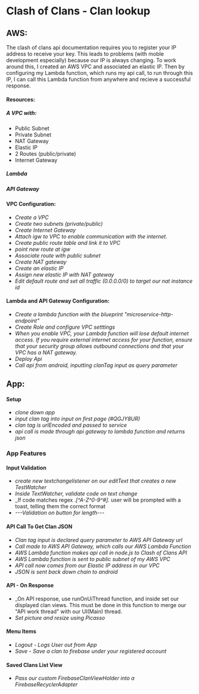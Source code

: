 # Clash of Clans - Clan lookup

## AWS:
The clash of clans api documentation requires you to register your IP address
to receive your key. This leads to problems (with moble development especially)
because our IP is always changing. To work around this, I created an AWS VPC and
associated an elastic IP. Then by configuring my Lambda function, which runs my api call,
to run through this IP, I can call this Lambda function from anywhere and recieve 
a successful response.
#### Resources:
##### A VPC with:
* Public Subnet
* Private Subnet
* NAT Gateway
* Elastic IP
* 2 Routes (public/private)
* Internet Gateway
##### Lambda
##### API Gateway

#### VPC Configuration:
* _Create a VPC_
* _Create two subnets (private/public)_
* _Create Internet Gateway_
* _Attach igw to VPC to enable communication with the internet._
* _Create public route table and link it to VPC_
* _point new route at igw_
* _Associate route with public subnet_
* _Create NAT gateway_
* _Create an elastic IP_
* _Assign new elastic IP with NAT gateway_
* _Edit default route and set all traffic (0.0.0.0/0) to target our nat instance id_

#### Lambda and API Gateway Configuration:
* _Create a lambda function with the blueprint "microservice-http-endpoint"_
* _Create Role and configure VPC setttings_
* _When you enable VPC, your Lambda function will lose default internet
 access. If you require external internet access for your function,
  ensure that your security group allows outbound connections
   and that your VPC has a NAT gateway._
* _Deploy Api_
* _Call api from android, inputting clanTag input as query parameter_

## App:

#### Setup
* _clone down app_
* _input clan tag into input on first page (#QGJY8UR)_
* _clan tag is urlEncoded and passed to service_
* _api call is made through api gateway to lambda function and returns json_

### App Features

#### Input Validation
* _create new textchangelistener on our editText that creates a new TestWatcher_
* _Inside TextWatcher, validate code on text change_
* _If code matches regex .*[^A-Z^0-9^#].* user will be prompted with a toast,
telling them the correct format
* _---Validation on button for length---_

#### API Call To Get Clan JSON
* _Clan tag input is declared query parameter to AWS API Gateway url_
* _Call made to AWS API Gateway, which calls our AWS Lambda Function_
* _AWS Lambda function makes api call in node.js to Clash of Clans API_
* _AWS Lambda function is sent to public subnet of my AWS VPC_
* _API call now comes from our Elastic IP address in our VPC_
* _JSON is sent back down chain to android_

#### API - On Response
* _On API response, use runOnUiThread function, and inside set our displayed clan views. This
must be done in this function to merge our "API work thread" with our UI(Main) thread.
* _Set picture and resize using Picasso_

#### Menu Items
* _Logout - Logs User out from App_
* _Save - Save a clan to firebase under your registered account_

#### Saved Clans List View
* _Pass our custom FirebaseClanViewHolder into a FirebaseRecyclerAdapter_




